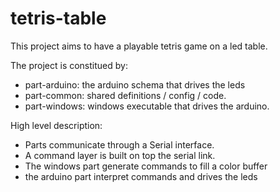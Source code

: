 # tetris-table

This project aims to have a playable tetris game on a led table.

The project is constitued by:
- part-arduino: the arduino schema that drives the leds
- part-common: shared definitions / config / code.
- part-windows: windows executable that drives the arduino. 

High level description:
- Parts communicate through a Serial interface. 
- A command layer is built on top the serial link.
- The windows part generate commands to fill a color buffer
- the arduino part interpret commands and drives the leds
